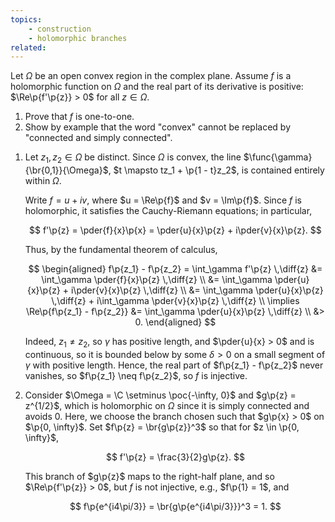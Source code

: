 ```yaml
---
topics:
    - construction
    - holomorphic branches
related:
---
```


<problem>

Let $\Omega$ be an open convex region in the complex plane. Assume $f$ is a holomorphic function on $\Omega$ and the real part of its derivative is positive: $\Re\p{f'\p{z}} > 0$ for all $z \in \Omega$.

1. Prove that $f$ is one-to-one.
2. Show by example that the word "convex" cannot be replaced by "connected and simply connected".

</problem>

<solution>

1. Let $z_1, z_2 \in \Omega$ be distinct. Since $\Omega$ is convex, the line $\func{\gamma}{\br{0,1}}{\Omega}$, $t \mapsto tz_1 + \p{1 - t}z_2$, is contained entirely within $\Omega$.

    Write $f = u + iv$, where $u = \Re\p{f}$ and $v = \Im\p{f}$. Since $f$ is holomorphic, it satisfies the Cauchy-Riemann equations; in particular,

    $$
    f'\p{z} = \pder{f}{x}\p{x} = \pder{u}{x}\p{z} + i\pder{v}{x}\p{z}.
    $$

    Thus, by the fundamental theorem of calculus,

    $$
    \begin{aligned}
         f\p{z_1} - f\p{z_2}
            = \int_\gamma f'\p{z} \,\diff{z}
           &= \int_\gamma \pder{f}{x}\p{z} \,\diff{z} \\
           &= \int_\gamma \pder{u}{x}\p{z} + i\pder{v}{x}\p{z} \,\diff{z} \\
           &= \int_\gamma \pder{u}{x}\p{z} \,\diff{z} + i\int_\gamma \pder{v}{x}\p{z} \,\diff{z} \\
       \implies
       \Re\p{f\p{z_1} - f\p{z_2}}
           &= \int_\gamma \pder{u}{x}\p{z} \,\diff{z} \\
           &> 0.
    \end{aligned}
    $$

    Indeed, $z_1 \neq z_2$, so $\gamma$ has positive length, and $\pder{u}{x} > 0$ and is continuous, so it is bounded below by some $\delta > 0$ on a small segment of $\gamma$ with positive length. Hence, the real part of $f\p{z_1} - f\p{z_2}$ never vanishes, so $f\p{z_1} \neq f\p{z_2}$, so $f$ is injective.

2. Consider $\Omega = \C \setminus \poc{-\infty, 0}$ and $g\p{z} = z^{1/2}$, which is holomorphic on $\Omega$ since it is simply connected and avoids $0$. Here, we choose the branch chosen such that $g\p{x} > 0$ on $\p{0, \infty}$. Set $f\p{z} = \br{g\p{z}}^3$ so that for $z \in \p{0, \infty}$,

    $$
    f'\p{z} = \frac{3}{2}g\p{z}.
    $$

    This branch of $g\p{z}$ maps to the right-half plane, and so $\Re\p{f'\p{z}} > 0$, but $f$ is not injective, e.g., $f\p{1} = 1$, and

    $$
    f\p{e^{i4\pi/3}} = \br{g\p{e^{i4\pi/3}}}^3 = 1.
    $$

</solution>
